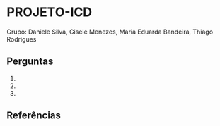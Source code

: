 # PROJETO-ICD

Grupo: Daniele Silva, Gisele Menezes, Maria Eduarda Bandeira, Thiago Rodrigues

## Perguntas
1.
2.
3.

## Referências
